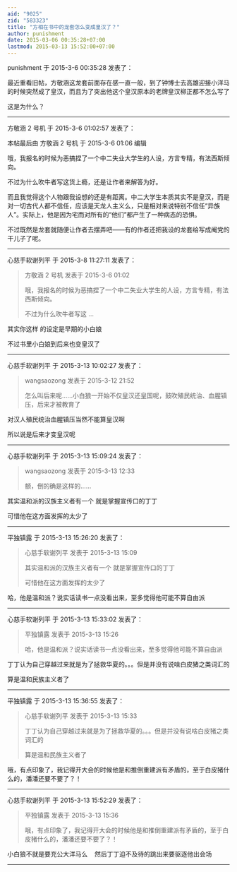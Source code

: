 ```yaml
---
aid: "9025"
zid: "583323"
title: "方相在书中的龙套怎么变成皇汉了？"
author: punishment
date: 2015-03-06 00:35:28+07:00
lastmod: 2015-03-13 15:52:00+07:00
---
```


punishment 于 2015-3-6 00:35:28 发表了：

最近重看旧帖，方敬涵这龙套前面存在感一直一般，到了钟博士去高雄迎接小洋马的时候突然成了皇汉，而且为了突出他这个皇汉原本的老牌皇汉柳正都不怎么写了

这是为什么？

---

方敬涵 2 号机 于 2015-3-6 01:02:57 发表了：

本帖最后由 方敬涵 2 号机 于 2015-3-6 01:06 编辑

哦，我报名的时候为恶搞捏了一个中二失业大学生的人设，方言专精，有法西斯倾向。

不过为什么吹牛者写这货上瘾，还是让作者来解答为好。

而且我觉得这个人物跟我设想的还是有距离。中二大学生本质其实不是皇汉，而是对一切古代人都不信任，应该是天龙人主义么，只是相对来说特别不信任“异族人”。实际上，他是因为宅而对所有的“他们”都产生了一种病态的恐惧。

不过既然是龙套就随便让作者去摆弄吧——有的作者还把我设的龙套给写成阉党的干儿子了呢。

---

心慈手软谢列平 于 2015-3-8 11:27:11 发表了：

> 方敬涵 2 号机 发表于 2015-3-6 01:02
>
> 哦，我报名的时候为恶搞捏了一个中二失业大学生的人设，方言专精，有法西斯倾向。
>
> 不过为什么吹牛者写这 ...

其实你这样 的设定是早期的小白娘

不过书里小白娘到后来也变皇汉了

---

心慈手软谢列平 于 2015-3-13 10:02:27 发表了：

> wangsaozong 发表于 2015-3-12 21:52
>
> 怎么叫后来呢……小白狼一开始不仅皇汉还皇国呢，鼓吹殖民统治、血腥镇压，后来才被教育了

对汉人殖民统治血腥镇压当然不能算皇汉啊

所以说是后来才变皇汉呢

---

心慈手软谢列平 于 2015-3-13 15:09:24 发表了：

> wangsaozong 发表于 2015-3-13 12:33
>
> 额，倒的确是这样的……

其实温和派的汉族主义者有一个 就是掌握宣传口的丁丁

可惜他在这方面发挥的太少了

---

平独镇露 于 2015-3-13 15:26:20 发表了：

> 心慈手软谢列平 发表于 2015-3-13 15:09
>
> 其实温和派的汉族主义者有一个 就是掌握宣传口的丁丁
>
> 可惜他在这方面发挥的太少了

哈，他是温和派？说实话读书一点没看出来，至多觉得他可能不算自由派

---

心慈手软谢列平 于 2015-3-13 15:33:02 发表了：

> 平独镇露 发表于 2015-3-13 15:26
>
> 哈，他是温和派？说实话读书一点没看出来，至多觉得他可能不算自由派

丁丁认为自己穿越过来就是为了拯救华夏的。。。但是并没有说啥白皮猪之类词汇的

算是温和民族主义者了

---

平独镇露 于 2015-3-13 15:36:55 发表了：

> 心慈手软谢列平 发表于 2015-3-13 15:33
>
> 丁丁认为自己穿越过来就是为了拯救华夏的。。。但是并没有说啥白皮猪之类词汇的
>
> 算是温和民族主义者了

哦，有点印象了，我记得开大会的时候他是和推倒重建派有矛盾的，至于白皮猪什么的，潘潘还要不要了？！

---

心慈手软谢列平 于 2015-3-13 15:52:29 发表了：

> 平独镇露 发表于 2015-3-13 15:36
>
> 哦，有点印象了，我记得开大会的时候他是和推倒重建派有矛盾的，至于白皮猪什么的，潘潘还要不要了？！

小白狼不就是要充公大洋马么    然后丁丁迫不及待的跳出来要驱逐他出会场

---
